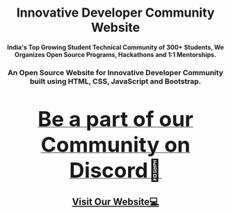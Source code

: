<h1 align="center">Innovative Developer Community Website </h1>
<h4 align="center"> India's Top Growing Student Technical Community of 300+ Students, We Organizes Open Source Programs, Hackathons and 1:1 Mentorships. </h4>
<h3 align="center"> An Open Source Website for Innovative Developer Community built using HTML, CSS, JavaScript and Bootstrap. </h3>




<br>
<p align="center">
<b><a href="https://discord.gg/4pRWmz9YTN" target="_blank">
<font size="67"> Be a part of our Community on Discord🚀</font>
</a>
</b>
</p>
<h2 align="center">
<a href="https://ckoding.github.io/ncnsjjx/" target="_blank">Visit Our Website💻</a>
</h2>

 
